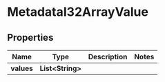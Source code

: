 

# MetadataI32ArrayValue


## Properties

| Name | Type | Description | Notes |
|------------ | ------------- | ------------- | -------------|
|**values** | **List&lt;String&gt;** |  |  |



